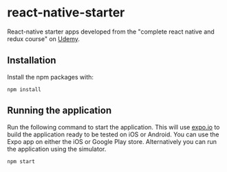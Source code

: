 # react-native-starter

React-native starter apps developed from the "complete react native and redux course" on [Udemy]([https://www.udemy.com/course/the-complete-react-native-and-redux-course/).

## Installation

Install the npm packages with:

    npm install

## Running the application

Run the following command to start the application. This will use [expo.io](https://expo.io/) to build the application ready to be tested on iOS or Android. You can use the Expo app on either the iOS or Google Play store. Alternatively you can run the application using the simulator.

`npm start`

